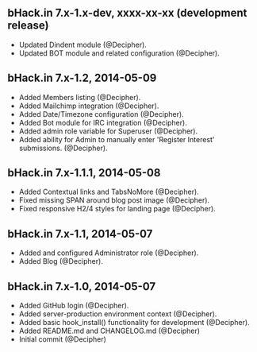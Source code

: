 bHack.in 7.x-1.x-dev, xxxx-xx-xx (development release)
--------------------------------------------------------------------------------

* Updated Dindent module (@Decipher).
* Updated BOT module and related configuration (@Decipher).


bHack.in 7.x-1.2, 2014-05-09
--------------------------------------------------------------------------------

* Added Members listing (@Decipher).
* Added Mailchimp integration (@Decipher).
* Added Date/Timezone configuration (@Decipher).
* Added Bot module for IRC integration (@Decipher).
* Added admin role variable for Superuser (@Decipher).
* Added ability for Admin to manually enter 'Register Interest' submissions.
  (@Decipher).



bHack.in 7.x-1.1.1, 2014-05-08
--------------------------------------------------------------------------------

* Added Contextual links and TabsNoMore (@Decipher).
* Fixed missing SPAN around blog post image (@Decipher).
* Fixed responsive H2/4 styles for landing page (@Decipher).



bHack.in 7.x-1.1, 2014-05-07
--------------------------------------------------------------------------------

* Added and configured Administrator role (@Decipher).
* Added Blog (@Decipher).



bHack.in 7.x-1.0, 2014-05-07
--------------------------------------------------------------------------------

* Added GitHub login (@Decipher).
* Added server-production environment context (@Decipher).
* Added basic hook_install() functionality for development (@Decipher).
* Added README.md and CHANGELOG.md (@Decipher)
* Initial commit (@Decipher)

